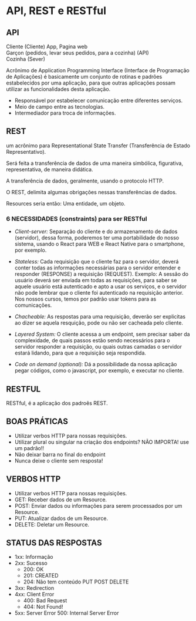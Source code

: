 # API, REST e RESTful

## API

Cliente (Cliente) App, Pagina web </br>
Garçon (pedidos, levar seus pedidos, para a cozinha) (API)</br>
Cozinha (Sever) </br>

Acrônimo de Application Programming Interface (Interface de Programação de Aplicações) é basicamente um conjunto de rotinas e padrões estabelecidos por uma aplicação, para que outras aplicações possam utilizar as funcionalidades desta aplicação.

- Responsável por estabelecer comunicação entre diferentes serviços.
- Meio de campo entre as tecnologias.
- Intermediador para troca de informações.

## REST

um acrônimo para Representational State Transfer (Transferência de Estado Representativo).

Será feita a transferência de dados de uma maneira simbólica, figurativa, representativa, de maneira didática.</br>

A transferência de dados, geralmente, usando o protocolo HTTP.
</br>

O REST, delimita algumas obrigações nessas transferências de dados. </br>

Resources seria então: Uma entidade, um objeto.

### 6 NECESSIDADES (constraints) para ser RESTful

- _Client-server:_ Separação do cliente e do armazenamento de dados (servidor), dessa forma, poderemos ter uma portabilidade do nosso sistema, usando o React para WEB e React Native para o smartphone, por exemplo.

- _Stateless:_ Cada requisição que o cliente faz para o servidor, deverá conter todas as informações necessárias para o servidor entender e responder (RESPONSE) a requisição (REQUEST). Exemplo: A sessão do usuário deverá ser enviada em todas as requisições, para saber se aquele usuário está autenticado e apto a usar os serviços, e o servidor não pode lembrar que o cliente foi autenticado na requisição anterior. Nos nossos cursos, temos por padrão usar tokens para as comunicações.

- _Chacheable:_ As respostas para uma requisição, deverão ser explicitas ao dizer se aquela resquição, pode ou não ser cacheada pelo cliente.

- _Layered System:_ O cliente acessa a um endpoint, sem precisar saber da complexidade, de quais passos estão sendo necessários para o servidor responder a requisição, ou quais outras camadas o servidor estará lidando, para que a requisição seja respondida.

- _Code on demand (optional):_ Dá a possibilidade da nossa aplicação pegar códigos, como o javascript, por exemplo, e executar no cliente.

## RESTFUL

RESTful, é a aplicação dos padroẽs REST.

## BOAS PRÁTICAS

- Utilizar verbos HTTP para nossas requisições.
- Utilizar plural ou singular na criação dos endpoints? NÃO IMPORTA! use um padrão!!
- Não deixar barra no final do endpoint
- Nunca deixe o cliente sem resposta!

## VERBOS HTTP

- Utilizar verbos HTTP para nossas requisições.
- GET: Receber dados de um Resource.
- POST: Enviar dados ou informações para serem processados por um Resource.
- PUT: Atualizar dados de um Resource.
- DELETE: Deletar um Resource.

## STATUS DAS RESPOSTAS

- 1xx: Informação
- 2xx: Sucesso
  - 200: OK
  - 201: CREATED
  - 204: Não tem conteúdo PUT POST DELETE
- 3xx: Redirection
- 4xx: Client Error
  - 400: Bad Request
  - 404: Not Found!
- 5xx: Server Error 500: Internal Server Error
